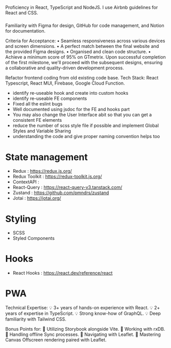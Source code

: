 Proficiency in React, TypeScript and NodeJS.
I use Airbnb guidelines for React and CSS.

#####

Familiarity with Figma for design, GitHub for code management, and Notion for documentation.

Criteria for Acceptance:
• Seamless responsiveness across various devices and screen dimensions.
• A perfect match between the final website and the provided Figma designs.
• Organised and clean code structure.
• Achieve a minimum score of 95% on GTmetrix.
Upon successful completion of the first milestone, we'll proceed with the subsequent designs, ensuring a collaborative and quality-driven development process.

Refactor frontend coding from old existing code base. Tech Stack: React Typescript, React MUI, Firebase, Google Cloud Function.

- identify re-useable hook and create into custom hooks
- identify re-useable FE components
- Fixed all the eslint bugs
- Well documented using jsdoc for the FE and hooks part
- You may also change the User Interface abit so that you can get a consistent FE elements
- reduce the number of scss style file if possible and implement Global Styles and Variable Sharing
- understanding the code and give proper naming convention helps too

# State management

- Redux : https://redux.js.org/
- Redux Toolkit : https://redux-toolkit.js.org/
- ContextAPI :
- React-Query : https://react-query-v3.tanstack.com/
- Zustand : https://github.com/pmndrs/zustand
- Jotai : https://jotai.org/

# Styling

- SCSS
- Styled Components

# Hooks

- React Hooks : https://react.dev/reference/react

# PWA

Technical Expertise:
💡 3+ years of hands-on experience with React.
💡 2+ years of expertise in TypeScript.
💡 Strong know-how of GraphQL.
💡 Deep familiarity with Tailwind CSS.

Bonus Points for:
🌟 Utilizing Storybook alongside Vite.
🌟 Working with rxDB.
🌟 Handling offline Sync processes.
🌟 Navigating with Leaflet.
🌟 Mastering Canvas Offscreen rendering paired with Leaflet.
